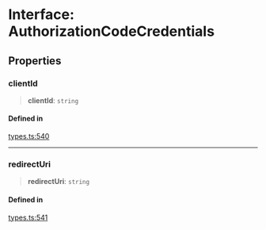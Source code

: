 # Interface: AuthorizationCodeCredentials

## Properties

### clientId

> **clientId**: `string`

#### Defined in

[types.ts:540](https://github.com/monerium/js-monorepo/blob/main/packages/sdk/src/types.ts#L540)

***

### redirectUri

> **redirectUri**: `string`

#### Defined in

[types.ts:541](https://github.com/monerium/js-monorepo/blob/main/packages/sdk/src/types.ts#L541)
